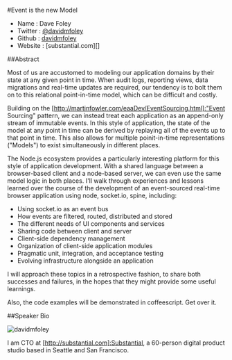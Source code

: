 #Event is the new Model

* Name      : Dave Foley
* Twitter   : [@davidmfoley][]
* Github    : [davidmfoley][]
* Website   : [substantial.com][]

##Abstract

Most of us are accustomed to modeling our application domains by their state at any given point in time. When audit logs, reporting views, data migrations and real-time updates are required, our tendency is to bolt them on to this relational point-in-time model, which can be difficult and costly.

Building on the [http://martinfowler.com/eaaDev/EventSourcing.html]:"Event Sourcing" pattern, we can instead treat each application as an append-only stream of immutable events. In this style of application, the state of the model at any point in time can be derived by replaying all of the events up to that point in time. This also allows for multiple poinit-in-time representations ("Models") to exist simultaneously in different places.

The Node.js ecosystem provides a particularly interesting platform for this style of application development. With a shared language between a browser-based client and a node-based server, we can even use the same model logic in both places. I'll walk through experiences and lessons learned over the course of the development of an event-sourced real-time browser application using node, socket.io, spine, including:

- Using socket.io as an event bus
- How events are filtered, routed, distributed and stored
- The different needs of UI components and services
- Sharing code between client and server
- Client-side dependency management
- Organization of client-side application modules
- Pragmatic unit, integration, and acceptance testing
- Evolving infrastructure alongside an application

I will approach these topics in a retrospective fashion, to share both successes and failures, in the hopes that they might provide some useful learnings.

Also, the code examples will be demonstrated in coffeescript. Get over it.

##Speaker Bio

![davidmfoley](https://raw.github.com/cascadiajs/2013.cascadiajs.com/master/images/davidmfoley.png)

I am CTO at [http://substantial.com]:Substantial, a 60-person digital product studio based in Seattle and San Francisco.

[@davidmfoley]:http://twitter.com/davidmfoley
[davidmfoley]:http://github.com/davidmfoley

